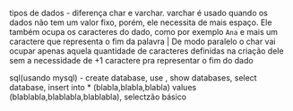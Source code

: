 
tipos de dados - diferença char e varchar. varchar é usado quando os dados não tem um valor fixo, porém, ele necessita de mais espaço. Ele também ocupa os caracteres do dado, como por exemplo `Ana` e mais um caractere que representa o fim da palavra | De modo paralelo o char vai ocupar apenas aquela quantidade de caracteres definidas na criação dele sem a necessidade de +1 caractere pra representar o fim do dado

sql(usando mysql) - create database, use , show databases, select database, insert into * (blabla,blabla,blabla) values (blablabla,blablabla,blablabla), selectzão básico

